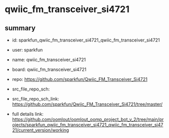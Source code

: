 # qwiic_fm_transceiver_si4721
 
## summary 
* id: sparkfun_qwiic_fm_transceiver_si4721_qwiic_fm_transceiver_si4721
* user: sparkfun
* name: qwiic_fm_transceiver_si4721
* board: qwiic_fm_transceiver_si4721
* repo: https://github.com/sparkfun/Qwiic_FM_Transceiver_Si4721



* src_file_repo_sch: 
* src_file_repo_sch_link: https://github.com/sparkfun/Qwiic_FM_Transceiver_Si4721/tree/master/
* full details link: https://github.com/oomlout/oomlout_oomp_project_bot_v_2/tree/main/projects/sparkfun_qwiic_fm_transceiver_si4721_qwiic_fm_transceiver_si4721/current_version/working  







